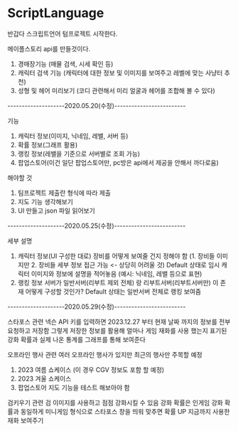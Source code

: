 # ScriptLanguage
 
반갑다 스크립트언어 텀프로젝트 시작한다.

메이플스토리 api를 만들것이다.

1. 경매장기능 (매물 검색, 시세 확인 등)
2. 캐릭터 검색 기능 (캐릭터에 대한 정보 및 이미지를 보여주고 레벨에 맞는 사냥터 추천)
3. 성형 및 헤어 미리보기 (코디 관련해서 미리 얼굴과 헤어를 조합해 볼 수 있다)

--------------------2020.05.20(수정)-------------------------

기능
1. 캐릭터 정보(이미지, 닉네임, 레밸, 서버 등)
2. 확률 정보(그래프 활용)
3. 랭킹 정보(레밸을 기준으로 서버별로 조회 가능)
4. 팝업스토어(이건 일단 팝업스토어만, pc방은 api에서 제공을 안해서 까다로움)

해야할 것
1. 팀프로젝트 제출란 형식에 따라 제출
2. 지도 기능 생각해보기
3. UI 만들고 json 파일 읽어보기

--------------------2020.05.25(수정)-------------------------

세부 설명
1. 캐릭터 정보(UI 구성한 대로)
   장비를 어떻게 보여줄 건지 정해야 함 (1. 장비들 이미지만
                                     2. 장비들 세부 정보 접근 가능 <- 상당히 어려울 것)
   Default 상태로 임시 캐릭터 이미지와 정보에 설명을 적어놓음 (예시: 닉네임, 레밸 등으로 표현)
2. 랭킹 정보
   서버가 일반서버(리부트 제외 전체) 랑 리부트서버(리부트서버만) 이 존재 어떻게 구성할 것인가?
   Default 상태는 일반서버 전체로 랭킹 보여줌

--------------------2020.05.29(수정)-------------------------

스타포스 관련
넥슨 API 키를 입력하면 2023.12.27 부터 현재 날짜 까지의 정보를 전부 요청하고 저장함
그렇게 저장한 정보를 활용해 얼마나 게임 재화를 사용 했는지
표기된 강화 확률과 실제 나온 통계를 그래프를 통해 보여준다

오프라인 행사 관련
여러 오프라인 행사가 있지만 최근의 행사만 주목할 예정
1. 2023 여름 쇼케이스 (이 경우 CGV 정보도 포함 할 예정)
2. 2023 겨울 쇼케이스
3. 팝업스토어
지도 기능을 테스트 해보아야 함

검키우기 관련
검 이미지를 사용하고 점점 강화시킬 수 있음
강화 확률은 인게임 강화 확률과 동일하게
미니게임 형식으로 스타포스 창을 띄워 맞추면 확률 UP
지금까지 사용한 재화 보여주기
